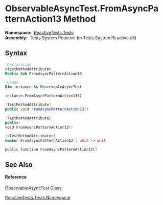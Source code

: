 # ObservableAsyncTest.FromAsyncPatternAction13 Method

**Namespace:**  [ReactiveTests.Tests](ReactiveTests.Tests\ReactiveTests.Tests.md)  
**Assembly:**  Tests.System.Reactive (in Tests.System.Reactive.dll)

## Syntax

```vb
'Declaration
<TestMethodAttribute> _
Public Sub FromAsyncPatternAction13
```

```vb
'Usage
Dim instance As ObservableAsyncTest

instance.FromAsyncPatternAction13()
```

```csharp
[TestMethodAttribute]
public void FromAsyncPatternAction13()
```

```c++
[TestMethodAttribute]
public:
void FromAsyncPatternAction13()
```

```fsharp
[<TestMethodAttribute>]
member FromAsyncPatternAction13 : unit -> unit 
```

```jscript
public function FromAsyncPatternAction13()
```

## See Also

#### Reference

[ObservableAsyncTest Class](ObservableAsyncTest\ObservableAsyncTest.md)

[ReactiveTests.Tests Namespace](ReactiveTests.Tests\ReactiveTests.Tests.md)




